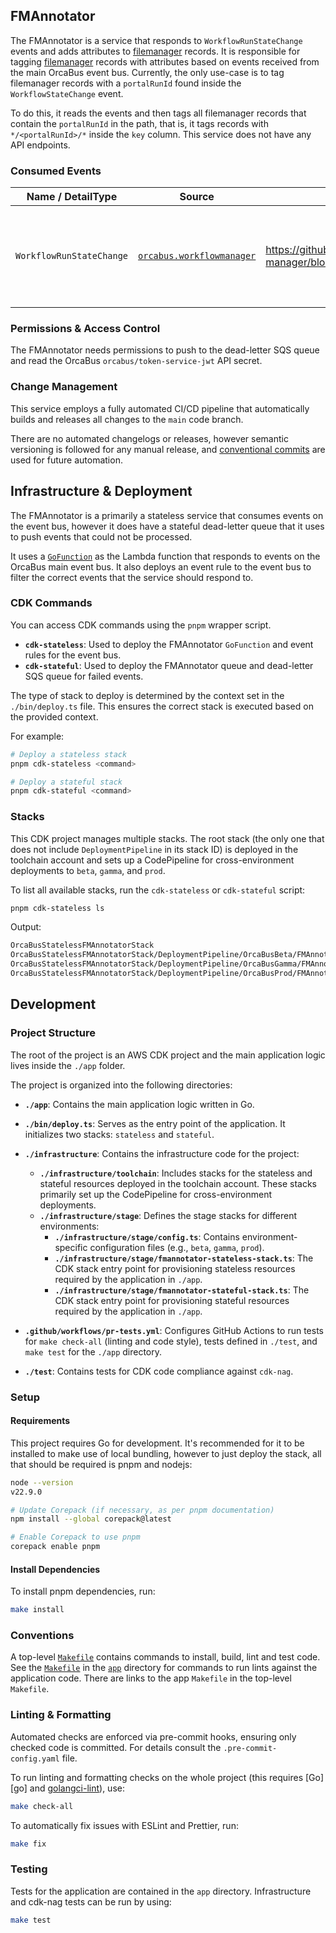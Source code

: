 FMAnnotator
--------------------------------------------------------------------------------

The FMAnnotator is a service that responds to `WorkflowRunStateChange` events and adds attributes to [filemanager] records.
It is responsible for tagging [filemanager] records with attributes based on events received from the main
OrcaBus event bus. Currently, the only use-case is to tag filemanager records with a `portalRunId` found inside
the `WorkflowStateChange` event.

To do this, it reads the events and then tags all filemanager records that contain the `portalRunId` in the path, that
is, it tags records with `*/<portalRunId>/*` inside the `key` column. This service does not have any API endpoints.

### Consumed Events

| Name / DetailType        | Source                                        | Schema Link                                                                                                                         | Description                                                    |
|--------------------------|-----------------------------------------------|-------------------------------------------------------------------------------------------------------------------------------------|----------------------------------------------------------------|
| `WorkflowRunStateChange` | [`orcabus.workflowmanager`][workflow-manager] | https://github.com/OrcaBus/service-workflow-manager/blob/main/docs/events/WorkflowRunStateChange/WorkflowRunStateChange.schema.json | Announces service state changes and contains the `portalRunId` |

[workflow-manager]: https://github.com/OrcaBus/service-workflow-manager

### Permissions & Access Control

The FMAnnotator needs permissions to push to the dead-letter SQS queue and read the OrcaBus `orcabus/token-service-jwt` API secret.

### Change Management

This service employs a fully automated CI/CD pipeline that automatically builds and releases all changes to the `main`
code branch.

There are no automated changelogs or releases, however semantic versioning is followed for any manual release, and
[conventional commits][conventional-commits] are used for future automation.

[conventional-commits]: https://www.conventionalcommits.org/en/v1.0.0/

Infrastructure & Deployment
--------------------------------------------------------------------------------

The FMAnnotator is a primarily a stateless service that consumes events on the event bus, however it does have a stateful
dead-letter queue that it uses to push events that could not be processed.

It uses a [`GoFunction`][go-function] as the Lambda function that responds to events on the OrcaBus main event bus. It
also deploys an event rule to the event bus to filter the correct events that the service should respond to.

[go-function]: https://docs.aws.amazon.com/cdk/api/v2/docs/@aws-cdk_aws-lambda-go-alpha.GoFunction.html

### CDK Commands

You can access CDK commands using the `pnpm` wrapper script.

- **`cdk-stateless`**: Used to deploy the FMAnnotator `GoFunction` and event rules for the event bus.
- **`cdk-stateful`**: Used to deploy the FMAnnotator queue and dead-letter SQS queue for failed events.

The type of stack to deploy is determined by the context set in the `./bin/deploy.ts` file. This ensures the correct stack is executed based on the provided context.

For example:

```sh
# Deploy a stateless stack
pnpm cdk-stateless <command>
```

```sh
# Deploy a stateful stack
pnpm cdk-stateful <command>
```

### Stacks

This CDK project manages multiple stacks. The root stack (the only one that does not include `DeploymentPipeline` in its stack ID)
is deployed in the toolchain account and sets up a CodePipeline for cross-environment deployments to `beta`, `gamma`, and `prod`.

To list all available stacks, run the `cdk-stateless` or `cdk-stateful` script:

```sh
pnpm cdk-stateless ls
```

Output:

```sh
OrcaBusStatelessFMAnnotatorStack
OrcaBusStatelessFMAnnotatorStack/DeploymentPipeline/OrcaBusBeta/FMAnnotatorStack (OrcaBusBeta-FMAnnotatorStack)
OrcaBusStatelessFMAnnotatorStack/DeploymentPipeline/OrcaBusGamma/FMAnnotatorStack (OrcaBusGamma-FMAnnotatorStack)
OrcaBusStatelessFMAnnotatorStack/DeploymentPipeline/OrcaBusProd/FMAnnotatorStack (OrcaBusProd-FMAnnotatorStack)
```

Development
--------------------------------------------------------------------------------

### Project Structure

The root of the project is an AWS CDK project and the main application logic lives inside the `./app` folder.

The project is organized into the following directories:

- **`./app`**: Contains the main application logic written in Go.

- **`./bin/deploy.ts`**: Serves as the entry point of the application. It initializes two stacks: `stateless` and `stateful`.

- **`./infrastructure`**: Contains the infrastructure code for the project:
    - **`./infrastructure/toolchain`**: Includes stacks for the stateless and stateful resources deployed in the toolchain account. These stacks primarily set up the CodePipeline for cross-environment deployments.
    - **`./infrastructure/stage`**: Defines the stage stacks for different environments:
        - **`./infrastructure/stage/config.ts`**: Contains environment-specific configuration files (e.g., `beta`, `gamma`, `prod`).
        - **`./infrastructure/stage/fmannotator-stateless-stack.ts`**: The CDK stack entry point for provisioning stateless resources required by the application in `./app`.
        - **`./infrastructure/stage/fmannotator-stateful-stack.ts`**: The CDK stack entry point for provisioning stateful resources required by the application in `./app`.

- **`.github/workflows/pr-tests.yml`**: Configures GitHub Actions to run tests for `make check-all` (linting and code style), tests defined in `./test`, and `make test` for the `./app` directory.

- **`./test`**: Contains tests for CDK code compliance against `cdk-nag`.

### Setup

#### Requirements

This project requires Go for development. It's recommended for it to be installed to make use of local bundling,
however to just deploy the stack, all that should be required is pnpm and nodejs:

```sh
node --version
v22.9.0

# Update Corepack (if necessary, as per pnpm documentation)
npm install --global corepack@latest

# Enable Corepack to use pnpm
corepack enable pnpm
```

#### Install Dependencies

To install pnpm dependencies, run:

```sh
make install
```

### Conventions

A top-level [`Makefile`][makefile] contains commands to install, build, lint and test code. See the [`Makefile`][makefile-app] in the [`app`][app] directory
for commands to run lints against the application code. There are links to the app `Makefile` in the top-level `Makefile`.

### Linting & Formatting

Automated checks are enforced via pre-commit hooks, ensuring only checked code is committed. For details consult the `.pre-commit-config.yaml` file.

To run linting and formatting checks on the whole project (this requires [Go][go] and [golangci-lint][golangci-lint]), use:

```sh
make check-all
```

To automatically fix issues with ESLint and Prettier, run:

```sh
make fix
```

### Testing

Tests for the application are contained in the `app` directory. Infrastructure and cdk-nag tests can be run by using:

```sh
make test
```

[makefile]: Makefile
[makefile-app]: app/Makefile
[readme]: app/README.md
[app]: app
[bin]: bin
[infrastructure]: infrastructure
[test]: test
[pnpm]: https://pnpm.io/
[filemanager]: https://github.com/OrcaBus/service-filemanager
[golang]: https://go.dev/doc/install
[golangci-lint]: https://golangci-lint.run/welcome/install/#local-installation
